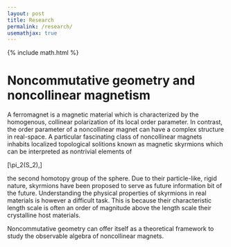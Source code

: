 ```yaml
---
layout: post
title: Research
permalink: /research/
usemathjax: true
---
```


{% include math.html %}

# Noncommutative geometry and noncollinear magnetism

A ferromagnet is a magnetic material which is characterized by the homogenous, collinear polarization of its local order parameter. In contrast, the order parameter of a noncollinear magnet can have a complex structure in real-space. A particular fascinating class of noncollinear magnets inhabits localized topological solitions known as magnetic skyrmions which can be interpreted as nontrivial elements of

\[\pi_2(S_2),\]

the second homotopy group of the sphere. Due to their particle-like, rigid nature, skyrmions have been proposed to serve as future information bit of the future. Understanding the physical properties of skyrmions in real materials is however a difficult task. This is because their characteristic length scale is often an order of magnitude above the length scale their crystalline host materials. 

Noncommutative geometry can offer itself as a theoretical framework to study the observable algebra of noncollinear magnets.

<!-- # Hello

## Test
$x^2$
\[x^2\] -->
